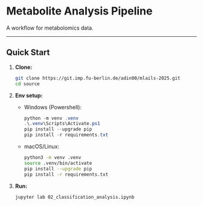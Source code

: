 # Metabolite Analysis Pipeline

A workflow for metabolomics data.

---

## Quick Start
1. **Clone:**
   ```bash
   git clone https://git.imp.fu-berlin.de/adin00/mlails-2025.git
   cd source
   ```

2. **Env setup:**
    - Windows (Powershell):
        ```powershell
        python -m venv .venv
        .\.venv\Scripts\Activate.ps1
        pip install --upgrade pip
        pip install -r requirements.txt
        ```

    - macOS/Linux:
        ```bash
        python3 -m venv .venv
        source .venv/bin/activate
        pip install --upgrade pip
        pip install -r requirements.txt
        ```

3. **Run:**
    ```bash
    jupyter lab 02_classification_analysis.ipynb
    ```

